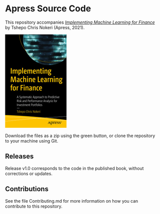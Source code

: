 # Apress Source Code

This repository accompanies [*Implementing Machine Learning for Finance*](https://www.apress.com/9781484271094) by Tshepo Chris Nokeri (Apress, 2021).

[comment]: #cover
![Cover image](9781484271094.jpg)

Download the files as a zip using the green button, or clone the repository to your machine using Git.

## Releases

Release v1.0 corresponds to the code in the published book, without corrections or updates.

## Contributions

See the file Contributing.md for more information on how you can contribute to this repository.